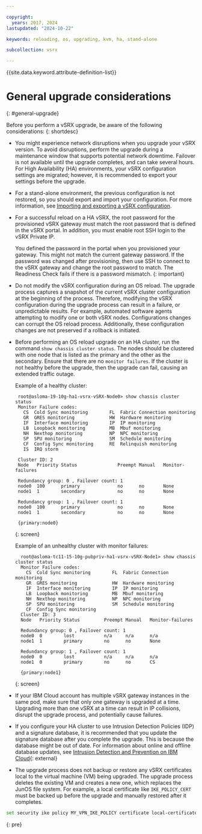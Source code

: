 ```yaml
---

copyright:
  years: 2017, 2024
lastupdated: "2024-10-22"

keywords: reloading, os, upgrading, kvm, ha, stand-alone

subcollection: vsrx

---
```


{{site.data.keyword.attribute-definition-list}}

# General upgrade considerations
{: #general-upgrade}

Before you perform a vSRX upgrade, be aware of the following considerations:
{: shortdesc}

* You might experience network disruptions when you upgrade your vSRX version. To avoid disruptions, perform the upgrade during a maintenance window that supports potential network downtime. Failover is not available until the upgrade completes, and can take several hours. For High Availability (HA) environments, your vSRX configuration settings are migrated; however, it is recommended to export your settings before the upgrade.

* For a stand-alone environment, the previous configuration is not restored, so you should export and import your configuration. For more information, see [Importing and exporting a vSRX configuration](/docs/vsrx?topic=vsrx-importing-exporting-vsrx-configuration).

* For a successful reload on a HA vSRX, the root password for the provisioned vSRX gateway must match the root password that is defined in the vSRX portal. In addition, you must enable root SSH login to the vSRX Private IP.

    You defined the password in the portal when you provisioned your gateway. This might not match the current gateway password. If the password was changed after provisioning, then use SSH to connect to the vSRX gateway and change the root password to match. The Readiness Check fails if there is a password mismatch.
    {: important}

* Do not modify the vSRX configuration during an OS reload. The upgrade process captures a snapshot of the current vSRX cluster configuration at the beginning of the process. Therefore, modifying the vSRX configuration during the upgrade process can result in a failure, or unpredictable results. For example, automated software agents attempting to modify one or both vSRX nodes. Configurations changes can corrupt the OS reload process. Additionally, these configuration changes are not preserved if a rollback is initiated.

* Before performing an OS reload upgrade on an HA cluster, run the command `show chassis cluster status`. The nodes should be clustered with one node that is listed as the primary and the other as the secondary. Ensure that there are no `monitor failures`. If the cluster is not healthy before the upgrade, then the upgrade can fail, causing an extended traffic outage.

   Example of a healthy cluster:

   ```text
    root@asloma-19-10g-ha1-vsrx-vSRX-Node0> show chassis cluster status
    Monitor Failure codes:
      CS  Cold Sync monitoring        FL  Fabric Connection monitoring
      GR  GRES monitoring             HW  Hardware monitoring
      IF  Interface monitoring        IP  IP monitoring
      LB  Loopback monitoring         MB  Mbuf monitoring
      NH  Nexthop monitoring          NP  NPC monitoring
      SP  SPU monitoring              SM  Schedule monitoring
      CF  Config Sync monitoring      RE  Relinquish monitoring
      IS  IRQ storm

    Cluster ID: 2
    Node   Priority Status               Preempt Manual   Monitor-failures

    Redundancy group: 0 , Failover count: 1
    node0  100      primary              no      no       None
    node1  1        secondary            no      no       None

    Redundancy group: 1 , Failover count: 1
    node0  100      primary              no      no       None
    node1  1        secondary            no      no       None

    {primary:node0}
   ```
   {: screen}

   Example of an unhealthy cluster with monitor failures:

   ```text
     root@asloma-tc11-15-10g-pubpriv-ha1-vsrx-vSRX-Node1> show chassis cluster status
     Monitor Failure codes:
       CS  Cold Sync monitoring        FL  Fabric Connection monitoring
       GR  GRES monitoring             HW  Hardware monitoring
       IF  Interface monitoring        IP  IP monitoring
       LB  Loopback monitoring         MB  Mbuf monitoring
       NH  Nexthop monitoring          NP  NPC monitoring
       SP  SPU monitoring              SM  Schedule monitoring
       CF  Config Sync monitoring
     Cluster ID: 3
     Node   Priority Status         Preempt Manual   Monitor-failures

     Redundancy group: 0 , Failover count: 1
     node0  0        lost           n/a     n/a      n/a
     node1  1        primary        no      no       None

     Redundancy group: 1 , Failover count: 1
     node0  0        lost           n/a     n/a      n/a
     node1  0        primary        no      no       CS

     {primary:node1}
   ```
   {: screen}

* If your IBM Cloud account has multiple vSRX gateway instances in the same pod, make sure that only one gateway is upgraded at a time. Upgrading more than one vSRX at a time can result in IP collisions, disrupt the upgrade process, and potentially cause failures.

* If you configure your HA cluster to use Intrusion Detection Policies (IDP) and a signature database, it is recommended that you update the signature database after you complete the upgrade. This is because the database might be out of date. For information about online and offline database updates, see [Intrusion Detection and Prevention on IBM Cloud](https://public.dhe.ibm.com/cloud/bluemix/network/vsrx/idp.pdf){: external}

* The upgrade process does not backup or restore any vSRX certificates local to the virtual machine (VM) being upgraded. The upgrade process deletes the existing VM and creates a new one, which replaces the JunOS file system. For example, a local certificate like `IKE_POLICY_CERT` must be backed up before the upgrade and manually restored after it completes.

```sh
set security ike policy MY_VPN_IKE_POLICY certificate local-certificate IKE_POLICY_CERT
```
{: pre}
